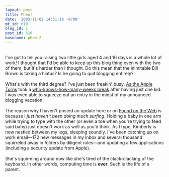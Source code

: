 ```yaml
---
layout: post
title: Phew!
date: '2003-11-02 14:51:18 -0700'
mt_id: 610
blog_id: 1
post_id: 610
basename: phew-2
---
```

<br />I've got to tell you raising two little girls aged 4 and 16 days is a whole lot of work! I thought that I'd be able to keep up this blog thing even with the two of them, but it's harder than I thought. Do this mean that the inimitable Bill Brown is taking a hiatus? Is he going to quit blogging entirely?<br /><br />What's with the third degree? I've just been freakin' busy. <a href="http://www.appleturns.com/">As the Apple Turns</a> took a <a href="http://www.appleturns.com/scene/?id=3710">who-knows-how-many-weeks break</a> after having just one kid. I was even able to squeeze out an entry in the midst of my announced blogging vacation.<br /><br />The reason why I haven't posted an update here or on <a href="/blogs/found/">Found on the Web</a> is because I <em>just haven't been doing much surfing</em>. Holding a baby in one arm while trying to type with the other (or even a toe when you're trying to feed said baby) just doesn't work as well as you'd think. As I type, Kimberly is now nestled between my legs, sleeping soundly. I've been catching up on work email&#x2014;172 new messages in my inbox and several thousand squirreled away in folders by diligent rules&#x2014;and updating a few applications (including a security update from Apple).<br /><br />She's squirming around now like she's tired of the clack-clacking of the keyboard. In other words, computing time is <strong>over</strong>. Such is the life of a parent.<br /><br /><br />
